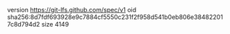 version https://git-lfs.github.com/spec/v1
oid sha256:8d7fdf693928e9c7884cf5550c231f2f958d541b0eb806e384822017c8d794d2
size 4149
